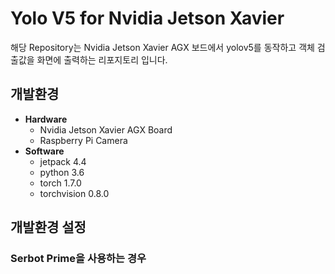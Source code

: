 # Yolo V5 for Nvidia Jetson Xavier
해당 Repository는 Nvidia Jetson Xavier AGX 보드에서 yolov5를 동작하고 객체 검출값을 화면에 출력하는 리포지토리 입니다.

## 개발환경
- __Hardware__
  - Nvidia Jetson Xavier AGX Board
  - Raspberry Pi Camera
- __Software__
  - jetpack 4.4
  - python 3.6
  - torch 1.7.0
  - torchvision 0.8.0

## 개발환경 설정
### Serbot Prime을 사용하는 경우
